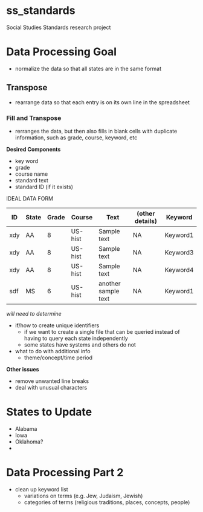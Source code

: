 # ss_standards
Social Studies Standards research project

# Data Processing Goal
- normalize the data so that all states are in the same format

## Transpose
- rearrange data so that each entry is on its own line in the spreadsheet

### Fill and Transpose
- rerranges the data, but then also fills in blank cells with duplicate information, such as grade, course, keyword, etc


**Desired Components**
- key word
- grade
- course name
- standard text
- standard ID (if it exists)

IDEAL DATA FORM

| ID  | State | Grade | Course  | Text                | (other details) | Keyword  |
| --- | ----- | ----- | ------- | ------------------- | --------- | -------- |
| xdy | AA    | 8     | US-hist | Sample text         | NA        | Keyword1 |
| xdy | AA    | 8     | US-hist | Sample text         | NA        | Keyword3 |
| xdy | AA    | 8     | US-hist | Sample text         | NA        | Keyword4 |
| sdf | MS    | 6     | US-hist | another sample text | NA        | Keyword1 |



*will need to determine*
- if/how to create unique identifiers
    - if we want to create a single file that can be queried instead of having to query each
    state independently
    - some states have systems and others do not
- what to do with additional info
    - theme/concept/time period

**Other issues**
- remove unwanted line breaks
- deal with unusual characters


# States to Update #
- Alabama
- Iowa
- Oklahoma?
- 


# Data Processing Part 2
- clean up keyword list
    - variations on terms (e.g. Jew, Judaism, Jewish)
    - categories of terms (religious traditions, places, concepts, people)

